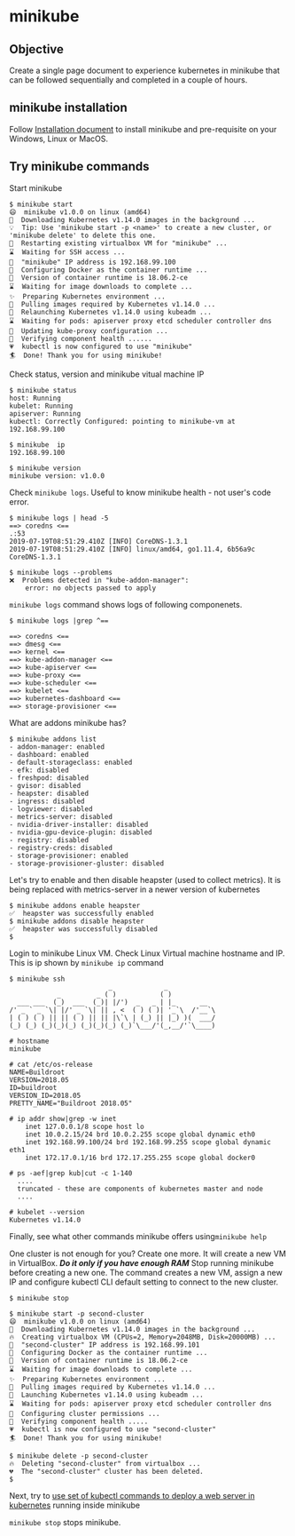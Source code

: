 # minikube

## Objective
Create a single page document to experience kubernetes in minikube that can be followed sequentially and completed in a couple of hours.

## minikube installation

Follow [Installation document](https://kubernetes.io/docs/tasks/tools/install-minikube/) to install minikube and pre-requisite on your Windows, Linux or MacOS.

## Try minikube commands

Start minikube
```
$ minikube start
😄  minikube v1.0.0 on linux (amd64)
🤹  Downloading Kubernetes v1.14.0 images in the background ...
💡  Tip: Use 'minikube start -p <name>' to create a new cluster, or 'minikube delete' to delete this one.
🔄  Restarting existing virtualbox VM for "minikube" ...
⌛  Waiting for SSH access ...
📶  "minikube" IP address is 192.168.99.100
🐳  Configuring Docker as the container runtime ...
🐳  Version of container runtime is 18.06.2-ce
⌛  Waiting for image downloads to complete ...
✨  Preparing Kubernetes environment ...
🚜  Pulling images required by Kubernetes v1.14.0 ...
🔄  Relaunching Kubernetes v1.14.0 using kubeadm ... 
⌛  Waiting for pods: apiserver proxy etcd scheduler controller dns
📯  Updating kube-proxy configuration ...
🤔  Verifying component health ......
💗  kubectl is now configured to use "minikube"
🏄  Done! Thank you for using minikube!
```

Check status, version and minikube vitual machine IP
```
$ minikube status
host: Running
kubelet: Running
apiserver: Running
kubectl: Correctly Configured: pointing to minikube-vm at 192.168.99.100

$ minikube  ip
192.168.99.100

$ minikube version
minikube version: v1.0.0
```

Check ```minikube logs```. Useful to know minikube health - not user's code error.
```
$ minikube logs | head -5
==> coredns <==
.:53
2019-07-19T08:51:29.410Z [INFO] CoreDNS-1.3.1
2019-07-19T08:51:29.410Z [INFO] linux/amd64, go1.11.4, 6b56a9c
CoreDNS-1.3.1

$ minikube logs --problems
❌  Problems detected in "kube-addon-manager":
    error: no objects passed to apply

```

```minikube logs``` command shows logs of following componenets.
```
$ minikube logs |grep ^==

==> coredns <==
==> dmesg <==
==> kernel <==
==> kube-addon-manager <==
==> kube-apiserver <==
==> kube-proxy <==
==> kube-scheduler <==
==> kubelet <==
==> kubernetes-dashboard <==
==> storage-provisioner <==
```

What are addons minikube has?
```
$ minikube addons list
- addon-manager: enabled
- dashboard: enabled
- default-storageclass: enabled
- efk: disabled
- freshpod: disabled
- gvisor: disabled
- heapster: disabled
- ingress: disabled
- logviewer: disabled
- metrics-server: disabled
- nvidia-driver-installer: disabled
- nvidia-gpu-device-plugin: disabled
- registry: disabled
- registry-creds: disabled
- storage-provisioner: enabled
- storage-provisioner-gluster: disabled
```

Let's try to enable and then disable heapster (used to collect metrics). It is being replaced with metrics-server in a newer version of kubernetes
```
$ minikube addons enable heapster
✅  heapster was successfully enabled
$ minikube addons disable heapster
✅  heapster was successfully disabled
$ 
```

Login to minikube Linux VM. Check Linux Virtual machine hostname and IP. This is ip shown by ```minikube ip``` command
```
$ minikube ssh
                         _             _            
            _         _ ( )           ( )           
  ___ ___  (_)  ___  (_)| |/')  _   _ | |_      __  
/' _ ` _ `\| |/' _ `\| || , <  ( ) ( )| '_`\  /'__`\
| ( ) ( ) || || ( ) || || |\`\ | (_) || |_) )(  ___/
(_) (_) (_)(_)(_) (_)(_)(_) (_)`\___/'(_,__/'`\____)

# hostname
minikube

# cat /etc/os-release
NAME=Buildroot
VERSION=2018.05
ID=buildroot
VERSION_ID=2018.05
PRETTY_NAME="Buildroot 2018.05"

# ip addr show|grep -w inet
    inet 127.0.0.1/8 scope host lo
    inet 10.0.2.15/24 brd 10.0.2.255 scope global dynamic eth0
    inet 192.168.99.100/24 brd 192.168.99.255 scope global dynamic eth1
    inet 172.17.0.1/16 brd 172.17.255.255 scope global docker0

# ps -aef|grep kub|cut -c 1-140
  ....
  truncated - these are components of kubernetes master and node
  ....

# kubelet --version
Kubernetes v1.14.0
```

Finally, see what other commands minikube offers using```minikube help``` 

One cluster is not enough for you? Create one more. It will create a new VM in VirtualBox. **_Do it only if you have enough RAM_**
Stop running minikube before creating a new one. The command creates a new VM, assign a new IP and configure kubectl CLI default setting to connect to the new cluster.
```
$ minikube stop

$ minikube start -p second-cluster
😄  minikube v1.0.0 on linux (amd64)
🤹  Downloading Kubernetes v1.14.0 images in the background ...
🔥  Creating virtualbox VM (CPUs=2, Memory=2048MB, Disk=20000MB) ...
📶  "second-cluster" IP address is 192.168.99.101
🐳  Configuring Docker as the container runtime ...
🐳  Version of container runtime is 18.06.2-ce
⌛  Waiting for image downloads to complete ...
✨  Preparing Kubernetes environment ...
🚜  Pulling images required by Kubernetes v1.14.0 ...
🚀  Launching Kubernetes v1.14.0 using kubeadm ... 
⌛  Waiting for pods: apiserver proxy etcd scheduler controller dns
🔑  Configuring cluster permissions ...
🤔  Verifying component health .....
💗  kubectl is now configured to use "second-cluster"
🏄  Done! Thank you for using minikube!

$ minikube delete -p second-cluster
🔥  Deleting "second-cluster" from virtualbox ...
💔  The "second-cluster" cluster has been deleted.
$
```

Next, try to [use set of kubectl commands to deploy a web server in kubernetes](https://github.com/nansari/kubernetes/blob/master/README.md) running inside minikube

```minikube stop``` stops minikube.


